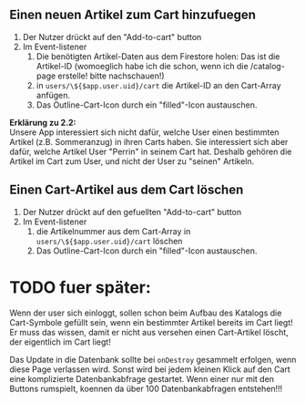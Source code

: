 
## Einen neuen Artikel zum Cart hinzufuegen

1. Der Nutzer drückt auf den "Add-to-cart" button
2. Im Event-listener
   1. Die benötigten Artikel-Daten aus dem Firestore holen: Das ist die Artikel-ID (womoeglich habe ich die schon, wenn ich die /catalog-page erstelle! bitte nachschauen!)
   2. in `users/\${$app.user.uid}/cart` die Artikel-ID an den Cart-Array anfügen.
   3. Das Outline-Cart-Icon durch ein "filled"-Icon austauschen.


__Erklärung zu 2.2:__\
Unsere App interessiert sich nicht dafür, welche User einen bestimmten Artikel (z.B. Sommeranzug) in ihren Carts haben. Sie interessiert sich aber dafür, welche Artikel User "Perrin" in seinem Cart hat. Deshalb gehören die Artikel im Cart zum User, und nicht der User zu "seinen" Artikeln.

## Einen Cart-Artikel aus dem Cart löschen

1. Der Nutzer drückt auf den gefuellten "Add-to-cart" button
2. Im Event-listener
   1. die Artikelnummer aus dem Cart-Array in `users/\${$app.user.uid}/cart` löschen
   3. Das Outline-Cart-Icon durch ein "filled"-Icon austauschen.

# TODO fuer später:

Wenn der user sich einloggt, sollen schon beim Aufbau des Katalogs die Cart-Symbole gefüllt sein, wenn ein bestimmter Artikel bereits im Cart liegt! Er muss das wissen, damit er nicht aus versehen einen Cart-Artikel löscht, der eigentlich im Cart liegt!

Das Update in die Datenbank sollte bei `onDestroy` gesammelt erfolgen, wenn diese Page verlassen wird. Sonst wird bei jedem kleinen Klick auf den Cart eine komplizierte Datenbankabfrage gestartet. Wenn einer nur mit den Buttons rumspielt, koennen da über 100 Datenbankabfragen entstehen!!!



